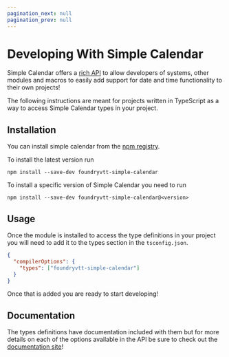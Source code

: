 ```yaml
---
pagination_next: null
pagination_prev: null
---
```


# Developing With Simple Calendar

Simple Calendar offers a [rich API](api/namespaces/SimpleCalendar.md) to allow developers of systems, other modules and macros to easily add support for date and time functionality to their own projects!

The following instructions are meant for projects written in TypeScript as a way to access Simple Calendar types in your project. 

## Installation

You can install simple calendar from the [npm registry](https://www.npmjs.com/package/foundryvtt-simple-calendar).

To install the latest version run
```
npm install --save-dev foundryvtt-simple-calendar
```

To install a specific version of Simple Calendar you need to run
``` 
npm install --save-dev foundryvtt-simple-calendar@<version>
```

## Usage

Once the module is installed to access the type definitions in your project you will need to add it to the types section in the `tsconfig.json`.

```json
{
  "compilerOptions": {
    "types": ["foundryvtt-simple-calendar"]
  }
}
```

Once that is added you are ready to start developing!

## Documentation

The types definitions have documentation included with them but for more details on each of the options available in the API be sure to check out the [documentation site](api/namespaces/SimpleCalendar.md)!
